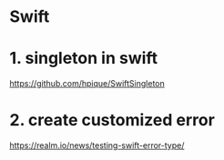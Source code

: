 Swift
=========

# 1. singleton in swift
https://github.com/hpique/SwiftSingleton

# 2. create customized error 
https://realm.io/news/testing-swift-error-type/

